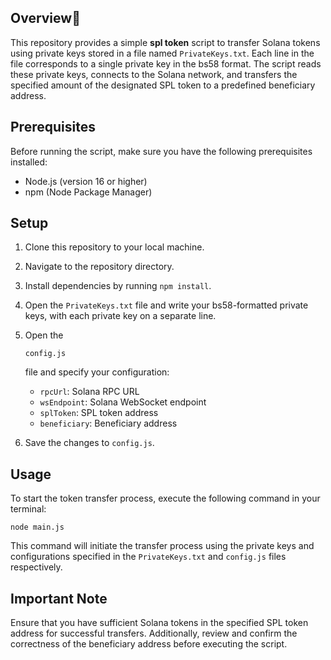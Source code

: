 ## Overview🚀

This repository provides a simple **spl token** script to transfer Solana tokens using private keys stored in a file named `PrivateKeys.txt`. Each line in the file corresponds to a single private key in the bs58 format. The script reads these private keys, connects to the Solana network, and transfers the specified amount of the designated SPL token to a predefined beneficiary address.

## Prerequisites

Before running the script, make sure you have the following prerequisites installed:

- Node.js (version 16 or higher)
- npm (Node Package Manager)

## Setup

1. Clone this repository to your local machine.

2. Navigate to the repository directory.

3. Install dependencies by running `npm install`.

4. Open the `PrivateKeys.txt` file and write your bs58-formatted private keys, with each private key on a separate line.

5. Open the 

   ```
   config.js
   ```

    file and specify your configuration:

   - `rpcUrl`: Solana RPC URL
   - `wsEndpoint`: Solana WebSocket endpoint
   - `splToken`: SPL token address
   - `beneficiary`: Beneficiary address

6. Save the changes to `config.js`.

## Usage

To start the token transfer process, execute the following command in your terminal:

```
node main.js
```

This command will initiate the transfer process using the private keys and configurations specified in the `PrivateKeys.txt` and `config.js` files respectively.

## Important Note

Ensure that you have sufficient Solana tokens in the specified SPL token address for successful transfers. Additionally, review and confirm the correctness of the beneficiary address before executing the script.
